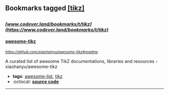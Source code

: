 ## Bookmarks tagged [[tikz]](https://www.codever.land/search?q=[tikz])

_<sup><sup>[www.codever.land/bookmarks/t/tikz](https://www.codever.land/bookmarks/t/tikz)</sup></sup>_
---
#### [awesome-tikz](https://github.com/xiaohanyu/awesome-tikz#readme)
_<sup>https://github.com/xiaohanyu/awesome-tikz#readme</sup>_

A curated list of awesome TikZ documentations, libraries and resources - xiaohanyu/awesome-tikz
* **tags**: [awesome-list](../tagged/awesome-list.md), [tikz](../tagged/tikz.md)
* :octocat: **[source code](https://github.com/xiaohanyu/awesome-tikz#readme)**
---
